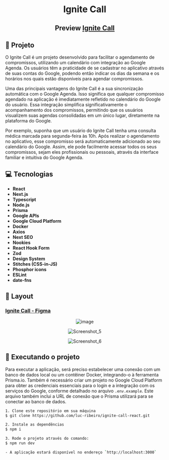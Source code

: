 <h1 align="center">
Ignite Call 
</h1>

<h2 align="center">Preview <a href="https://ignite-call-next-phi.vercel.app" target="_blank">Ignite Call</a></h2>

## 📄 Projeto
O Ignite Call é um projeto desenvolvido para facilitar o agendamento de compromissos, utilizando um calendário com integração ao Google Agenda. 
Os usuários têm a praticidade de se cadastrar no aplicativo através de suas contas do Google, podendo então indicar os dias da semana e os horários nos quais estão disponíveis para agendar compromissos.

Uma das principais vantagens do Ignite Call é a sua sincronização automática com o Google Agenda. Isso significa que qualquer compromisso agendado na aplicação é imediatamente refletido no calendário do Google do usuário. 
Essa integração simplifica significativamente o acompanhamento dos compromissos, permitindo que os usuários visualizem suas agendas consolidadas em um único lugar, diretamente na plataforma do Google.

Por exemplo, suponha que um usuário do Ignite Call tenha uma consulta médica marcada para segunda-feira às 10h. Após realizar o agendamento no aplicativo, 
esse compromisso será automaticamente adicionado ao seu calendário do Google. Assim, ele pode facilmente acessar todos os seus compromissos, sejam eles profissionais ou pessoais, 
através da interface familiar e intuitiva do Google Agenda.

## 💻 Tecnologias

- **React**
- **Next.js**
- **Typescript**
- **Node.js**
- **Prisma**
- **Google APIs**
- **Google Cloud Platform**
- **Docker**
- **Axios**
- **Next SEO**
- **Nookies**
- **React Hook Form**
- **Zod**
- **Design System**
- **Stitches (CSS-in-JS)**
- **Phosphor icons**
- **ESLint**
- **date-fns**

## 🔖 Layout
### [Ignite Call - Figma](https://www.figma.com/file/1fBgGauyyzAeE9AA8w7Dzi/Ignite-Call--%E2%80%A2-Projeto-React?type=design&node-id=339-74&mode=design)

<div align="center">
  
![image](https://github.com/luc-ribeiro/ignite-call-next/assets/69688077/780d3506-7e22-4856-b8f2-1d878e44ffb6)

![Screenshot_5](https://github.com/luc-ribeiro/ignite-call-next/assets/69688077/d4fb317b-5876-4017-962e-f648d27d7bc9)

![Screenshot_6](https://github.com/luc-ribeiro/ignite-call-next/assets/69688077/c1a383bc-6b7c-4558-bef1-869e7740a982)
</div>

## 🚀 Executando o projeto

Para executar a aplicação, será preciso estabelecer uma conexão com um banco de dados local ou um contêiner Docker, integrando-o à ferramenta Prisma.io. 
Também é necessário criar um projeto no Google Cloud Platform para obter as credenciais essenciais para o login e a integração com os serviços do Google, conforme detalhado no arquivo ```.env.example```. 
Este arquivo também inclui a URL de conexão que o Prisma utilizará para se conectar ao banco de dados.

```bash
1. Clone este repositório em sua máquina
$ git clone https://github.com/luc-ribeiro/ignite-call-react.git

2. Instale as dependências
$ npm i

3. Rode o projeto através do comando:
$ npm run dev

- A aplicação estará disponível no endereço `http://localhost:3000`
